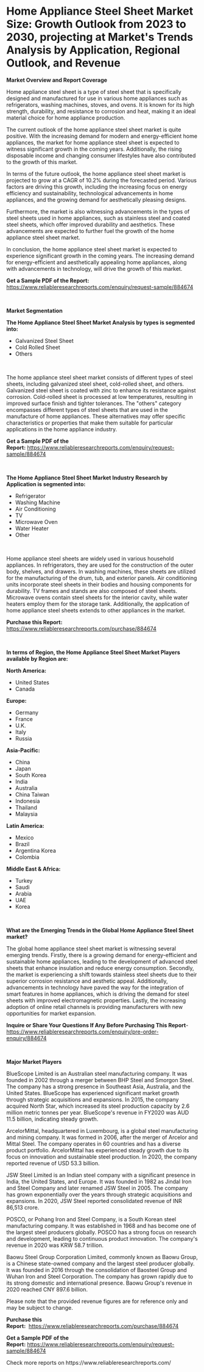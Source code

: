 <p><h1>Home Appliance Steel Sheet Market Size: Growth Outlook from 2023 to 2030, projecting at Market's Trends Analysis by Application, Regional Outlook, and Revenue</h1></p><p><strong>Market Overview and Report Coverage</strong></p>
<p><p>Home appliance steel sheet is a type of steel sheet that is specifically designed and manufactured for use in various home appliances such as refrigerators, washing machines, stoves, and ovens. It is known for its high strength, durability, and resistance to corrosion and heat, making it an ideal material choice for home appliance production.</p><p>The current outlook of the home appliance steel sheet market is quite positive. With the increasing demand for modern and energy-efficient home appliances, the market for home appliance steel sheet is expected to witness significant growth in the coming years. Additionally, the rising disposable income and changing consumer lifestyles have also contributed to the growth of this market.</p><p>In terms of the future outlook, the home appliance steel sheet market is projected to grow at a CAGR of 10.2% during the forecasted period. Various factors are driving this growth, including the increasing focus on energy efficiency and sustainability, technological advancements in home appliances, and the growing demand for aesthetically pleasing designs.</p><p>Furthermore, the market is also witnessing advancements in the types of steel sheets used in home appliances, such as stainless steel and coated steel sheets, which offer improved durability and aesthetics. These advancements are expected to further fuel the growth of the home appliance steel sheet market.</p><p>In conclusion, the home appliance steel sheet market is expected to experience significant growth in the coming years. The increasing demand for energy-efficient and aesthetically appealing home appliances, along with advancements in technology, will drive the growth of this market.</p></p>
<p><strong>Get a Sample PDF of the Report:</strong> <a href="https://www.reliableresearchreports.com/enquiry/request-sample/884674">https://www.reliableresearchreports.com/enquiry/request-sample/884674</a></p>
<p>&nbsp;</p>
<p><strong>Market Segmentation</strong></p>
<p><strong>The Home Appliance Steel Sheet Market Analysis by types is segmented into:</strong></p>
<p><ul><li>Galvanized Steel Sheet</li><li>Cold Rolled Sheet</li><li>Others</li></ul></p>
<p>&nbsp;</p>
<p><p>The home appliance steel sheet market consists of different types of steel sheets, including galvanized steel sheet, cold-rolled sheet, and others. Galvanized steel sheet is coated with zinc to enhance its resistance against corrosion. Cold-rolled sheet is processed at low temperatures, resulting in improved surface finish and tighter tolerances. The "others" category encompasses different types of steel sheets that are used in the manufacture of home appliances. These alternatives may offer specific characteristics or properties that make them suitable for particular applications in the home appliance industry.</p></p>
<p><strong>Get a Sample PDF of the Report:</strong>&nbsp;<a href="https://www.reliableresearchreports.com/enquiry/request-sample/884674">https://www.reliableresearchreports.com/enquiry/request-sample/884674</a></p>
<p>&nbsp;</p>
<p><strong>The Home Appliance Steel Sheet Market Industry Research by Application is segmented into:</strong></p>
<p><ul><li>Refrigerator</li><li>Washing Machine</li><li>Air Conditioning</li><li>TV</li><li>Microwave Oven</li><li>Water Heater</li><li>Other</li></ul></p>
<p>&nbsp;</p>
<p><p>Home appliance steel sheets are widely used in various household appliances. In refrigerators, they are used for the construction of the outer body, shelves, and drawers. In washing machines, these sheets are utilized for the manufacturing of the drum, tub, and exterior panels. Air conditioning units incorporate steel sheets in their bodies and housing components for durability. TV frames and stands are also composed of steel sheets. Microwave ovens contain steel sheets for the interior cavity, while water heaters employ them for the storage tank. Additionally, the application of home appliance steel sheets extends to other appliances in the market.</p></p>
<p><strong>Purchase this Report:</strong>&nbsp; <a href="https://www.reliableresearchreports.com/purchase/884674">https://www.reliableresearchreports.com/purchase/884674</a></p>
<p>&nbsp;</p>
<p><strong>In terms of Region, the Home Appliance Steel Sheet Market Players available by Region are:</strong></p>
<p>
    <p> <strong> North America: </strong>
        <ul>
            <li>United States</li>
            <li>Canada</li>
        </ul>
        </p> 
    <p> <strong> Europe: </strong>
        <ul>
            <li>Germany</li>
            <li>France</li>
            <li>U.K.</li>
            <li>Italy</li>
            <li>Russia</li>
        </ul>
        </p> 
    <p> <strong> Asia-Pacific: </strong>
        <ul>
            <li>China</li>
            <li>Japan</li>
            <li>South Korea</li>
            <li>India</li>
            <li>Australia</li>
            <li>China Taiwan</li>
            <li>Indonesia</li>
            <li>Thailand</li>
            <li>Malaysia</li>
        </ul>
        </p> 
    <p> <strong> Latin America: </strong>
        <ul>
            <li>Mexico</li>
            <li>Brazil</li>
            <li>Argentina Korea</li>
            <li>Colombia</li>
        </ul>
        </p> 
    <p> <strong> Middle East & Africa: </strong>
        <ul>
            <li>Turkey</li>
            <li>Saudi</li>
            <li>Arabia</li>
            <li>UAE</li>
            <li>Korea</li>
        </ul>
    </p>
    </p>
<p>&nbsp;</p>
<p><strong>What are the Emerging Trends in the Global Home Appliance Steel Sheet market?</strong></p>
<p><p>The global home appliance steel sheet market is witnessing several emerging trends. Firstly, there is a growing demand for energy-efficient and sustainable home appliances, leading to the development of advanced steel sheets that enhance insulation and reduce energy consumption. Secondly, the market is experiencing a shift towards stainless steel sheets due to their superior corrosion resistance and aesthetic appeal. Additionally, advancements in technology have paved the way for the integration of smart features in home appliances, which is driving the demand for steel sheets with improved electromagnetic properties. Lastly, the increasing adoption of online retail channels is providing manufacturers with new opportunities for market expansion.</p></p>
<p><strong>Inquire or Share Your Questions If Any Before Purchasing This Report</strong>- <a href="https://www.reliableresearchreports.com/enquiry/pre-order-enquiry/884674">https://www.reliableresearchreports.com/enquiry/pre-order-enquiry/884674</a></p>
<p>&nbsp;</p>
<p><strong>Major Market Players</strong></p>
<p><p>BlueScope Limited is an Australian steel manufacturing company. It was founded in 2002 through a merger between BHP Steel and Smorgon Steel. The company has a strong presence in Southeast Asia, Australia, and the United States. BlueScope has experienced significant market growth through strategic acquisitions and expansions. In 2015, the company acquired North Star, which increased its steel production capacity by 2.6 million metric tonnes per year. BlueScope's revenue in FY2020 was AUD 11.5 billion, indicating steady growth.</p><p>ArcelorMittal, headquartered in Luxembourg, is a global steel manufacturing and mining company. It was formed in 2006, after the merger of Arcelor and Mittal Steel. The company operates in 60 countries and has a diverse product portfolio. ArcelorMittal has experienced steady growth due to its focus on innovation and sustainable steel production. In 2020, the company reported revenue of USD 53.3 billion.</p><p>JSW Steel Limited is an Indian steel company with a significant presence in India, the United States, and Europe. It was founded in 1982 as Jindal Iron and Steel Company and later renamed JSW Steel in 2005. The company has grown exponentially over the years through strategic acquisitions and expansions. In 2020, JSW Steel reported consolidated revenue of INR 86,513 crore.</p><p>POSCO, or Pohang Iron and Steel Company, is a South Korean steel manufacturing company. It was established in 1968 and has become one of the largest steel producers globally. POSCO has a strong focus on research and development, leading to continuous product innovation. The company's revenue in 2020 was KRW 58.7 trillion.</p><p>Baowu Steel Group Corporation Limited, commonly known as Baowu Group, is a Chinese state-owned company and the largest steel producer globally. It was founded in 2016 through the consolidation of Baosteel Group and Wuhan Iron and Steel Corporation. The company has grown rapidly due to its strong domestic and international presence. Baowu Group's revenue in 2020 reached CNY 897.6 billion.</p><p>Please note that the provided revenue figures are for reference only and may be subject to change.</p></p>
<p><strong>Purchase this Report:</strong>&nbsp;&nbsp;<a href="https://www.reliableresearchreports.com/purchase/884674">https://www.reliableresearchreports.com/purchase/884674</a></p>
<p></p>
<p><strong>Get a Sample PDF of the Report:</strong>&nbsp;<a href="https://www.reliableresearchreports.com/enquiry/request-sample/884674">https://www.reliableresearchreports.com/enquiry/request-sample/884674</a></p>
<p>Check more reports on https://www.reliableresearchreports.com/</p>